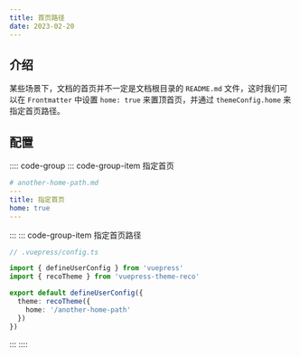 ```yaml
---
title: 首页路径
date: 2023-02-20
---
```


## 介绍

某些场景下，文档的首页并不一定是文档根目录的 `README.md` 文件，这时我们可以在 `Frontmatter` 中设置 `home: true` 来置顶首页，并通过 `themeConfig.home` 来指定首页路径。

## 配置

:::: code-group
::: code-group-item 指定首页
```yml
# another-home-path.md
---
title: 指定首页
home: true
---
```
:::
::: code-group-item 指定首页路径
```ts
// .vuepress/config.ts

import { defineUserConfig } from 'vuepress'
import { recoTheme } from 'vuepress-theme-reco'

export default defineUserConfig({
  theme: recoTheme({
    home: '/another-home-path'
  })
})
```
:::
::::